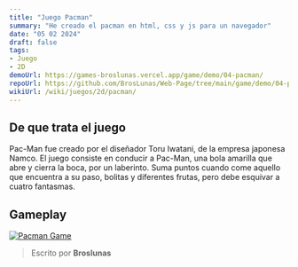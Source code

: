```yaml
---
title: "Juego Pacman"
summary: "He creado el pacman en html, css y js para un navegador"
date: "05 02 2024"
draft: false
tags:
- Juego
- 2D
demoUrl: https://games-broslunas.vercel.app/game/demo/04-pacman/
repoUrl: https://github.com/BrosLunas/Web-Page/tree/main/game/demo/04-pacman
wikiUrl: /wiki/juegos/2d/pacman/
---
```


## De que trata el juego
Pac-Man fue creado por el diseñador Toru Iwatani, de la empresa japonesa Namco. El juego consiste en conducir a Pac-Man, una bola amarilla que abre y cierra la boca, por un laberinto. Suma puntos cuando come aquello que encuentra a su paso, bolitas y diferentes frutas, pero debe esquivar a cuatro fantasmas.

## Gameplay
[![Pacman Game](/img/games/pacman.png)](/video/gameplay/pacman.mp4)

> Escrito por **Broslunas**